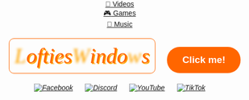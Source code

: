 <!DOCTYPE html>
<html lang="en">
<head>
  <meta charset="UTF-8">
  <meta name="viewport" content="width=device-width, initial-scale=1.0">
  <title>Lofties Windows</title>
  <link rel="stylesheet" href="https://fonts.googleapis.com/css2?family=UnifrakturMaguntia&display=swap">
  <style>
    body {
      margin: 0;
      padding: 0;
      font-family: sans-serif;
    }.logo-container {
      display: inline-block;
      border: 1px solid #ff6600;
      border-radius: 10px;
      padding: 10px;
      margin: 20px;
      font-size: 3em;
      font-family: 'UnifrakturMaguntia', cursive;
      font-style: italic;
      text-shadow: 2px 2px #ffa500;
      color: #ff6600;
    }ul {
      list-style: none;
      margin: 0;
      padding: 0;
    }ul.social li {
      display: inline-block;
      margin: 0 10px;
    }button {
      position: relative;
      font: bold 1.2rem sans-serif;
      color: #fff;
      background: #ff6600;
      border: none;
      border-radius: 25px;
      padding: 15px 30px;
      cursor: pointer;
    }.ball {
      width: 50px;
      height: 50px;
      border-radius: 50%;
      background: #ffa500;
      opacity: 0;
      position: absolute;
      left: 34%;
      top: 12%;
      transform: translate(-50%, -50%);
      z-index: -1;
      transition: all .5s ease-in-out;
    }.move {
      display: inline-block;
      color: transparent;
      text-shadow: 0 0 5px #ffa500;
    }.move:hover {
      text-shadow: none;
      animation: move-text 14s ease-in-out;
    }@keyframes move-text {
      0% {
        transform: translate(0, 0) rotate(0deg);
      }
      25% {
        transform: translate(100px, 100px) rotate(90deg);
      }
      50% {
        transform: translate(-100px, 100px) rotate(180deg);
      }
      75% {
        transform: translate(-100px, -100px) rotate(270deg);
      }
      100% {
        transform: translate(100px, -100px) rotate(360deg);
      }
    }button:focus+.ball {
      opacity: 1;
      animation: move-ball 2s linear infinite;
      --x: .1;
      --y: .1;
    }@keyframes move-ball {
     to {
        transform: move-ball(calc(200vw * var(--x)), calc(200vh * var(--y)));
      }
 ul {
        list-style-type: none;
        margin: 0;
        padding: 0;
        background-color: #333;
        overflow: hidden;
      }li:nth-child(1) a {
        animation: fadeInLeft 5s ease-out;
      }li:nth-child(2) a {
        animation: pop 0.5s ease-out forwards;
        animation-delay: 5s;
      }li:nth-child(3) a {
        animation: zoomInRight 5s ease-out;
      }li a {
        display: flex;
        align-items: center;
        justify-content: center;
        color: white;
        text-align: center;
        padding: 14px 16px;
        text-decoration: none;
        font-size: 24px;
        font-weight: bold;
      }@keyframes fadeInLeft {
        0% {
          opacity: 0;
          transform: translateX(-100%);
        }
        100% {
          opacity: 1;
          transform: translateX(0);
        }
      }@keyframes pop {
        0% {
          transform: scale(1);
        }
        50% {
          transform: scale(1.5);
        }
        100% {
          transform: scale(1);
        }
      }@keyframes zoomInRight {
        0% {
          opacity: 0;
          transform: scale(0.1) translateX(200%);
        }
        100% {
          opacity: 1;
          transform: scale(1) translateX(0);
        }
      }.icon {
        display: inline-block;
        margin-right: 8px;
        font-size: 24px;
      }.video-icon {
        color: red;
      }.game-icon {
        color: green;
      }.music-icon {
        color: blue;
      }
}@media screen and (max-width: 768px) {
      h1 {
        font-size: 1.5rem;
        padding: 10px;
      }
      ul.social li {
        margin: 0 5px;
      }
      button {
        margin-top: 30px;
        font-size: 1;
   }
    }</style>
    </head> 
    <body><header>
      <ul>
        <li><a href="#home"><span class="icon video-icon">&#x1F3A5;</span> Videos</a></li>
        <li><a href="#about"><span class="icon game-icon">&#x1F3AE;</span> Games</a></li>
        <li><a href="#contact"><span class="icon music-icon">&#x1F3B5;</span> Music</a></li>
      </ul><div class="logo-container">
    <span class="move">L</span>ofties<span class="move">W</span>indo<span class="move">w</span>s
  </div>
  <button>Click me!</button>
  <div class="ball"></div>
  <ul class="social">
    <li><a href="#"><i class="icon1"><img src="https://img.icons8.com/clouds/64/000000/facebook.png" alt="Facebook"></i></a></li>
    <li><a href="#"><i class="icon4"><img src="https://img.icons8.com/clouds/64/000000/discord-logo.png" alt="Discord"></i></a></li>
    <li><a href="#"><i class="icon3"><img src="https://img.icons8.com/clouds/64/000000/youtube.png" alt="YouTube"></i></a></li>
    <li><a href="#"><i class="icon4"><img src="https://img.icons8.com/clouds/64/000000/tiktok.png" alt="TikTok"></i></a></li>
  </ul></header>
</body>
</html>


